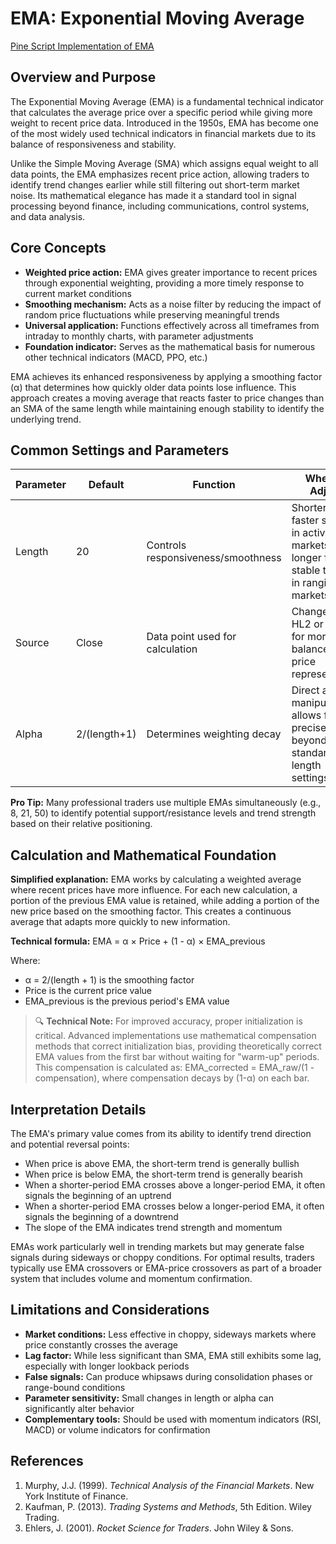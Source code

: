 # EMA: Exponential Moving Average

[Pine Script Implementation of EMA](https://github.com/mihakralj/pinescript/blob/main/indicators/trends_IIR/ema.pine)

## Overview and Purpose

The Exponential Moving Average (EMA) is a fundamental technical indicator that calculates the average price over a specific period while giving more weight to recent price data. Introduced in the 1950s, EMA has become one of the most widely used technical indicators in financial markets due to its balance of responsiveness and stability.

Unlike the Simple Moving Average (SMA) which assigns equal weight to all data points, the EMA emphasizes recent price action, allowing traders to identify trend changes earlier while still filtering out short-term market noise. Its mathematical elegance has made it a standard tool in signal processing beyond finance, including communications, control systems, and data analysis.

## Core Concepts

* **Weighted price action:** EMA gives greater importance to recent prices through exponential weighting, providing a more timely response to current market conditions
* **Smoothing mechanism:** Acts as a noise filter by reducing the impact of random price fluctuations while preserving meaningful trends
* **Universal application:** Functions effectively across all timeframes from intraday to monthly charts, with parameter adjustments
* **Foundation indicator:** Serves as the mathematical basis for numerous other technical indicators (MACD, PPO, etc.)

EMA achieves its enhanced responsiveness by applying a smoothing factor (α) that determines how quickly older data points lose influence. This approach creates a moving average that reacts faster to price changes than an SMA of the same length while maintaining enough stability to identify the underlying trend.

## Common Settings and Parameters

| Parameter | Default | Function | When to Adjust |
|-----------|---------|----------|---------------|
| Length | 20 | Controls responsiveness/smoothness | Shorter for faster signals in active markets, longer for stable trends in ranging markets |
| Source | Close | Data point used for calculation | Change to HL2 or HLC3 for more balanced price representation |
| Alpha | 2/(length+1) | Determines weighting decay | Direct alpha manipulation allows for precise tuning beyond standard length settings |

**Pro Tip:** Many professional traders use multiple EMAs simultaneously (e.g., 8, 21, 50) to identify potential support/resistance levels and trend strength based on their relative positioning.

## Calculation and Mathematical Foundation

**Simplified explanation:**
EMA works by calculating a weighted average where recent prices have more influence. For each new calculation, a portion of the previous EMA value is retained, while adding a portion of the new price based on the smoothing factor. This creates a continuous average that adapts more quickly to new information.

**Technical formula:**
EMA = α × Price + (1 - α) × EMA_previous

Where:
- α = 2/(length + 1) is the smoothing factor
- Price is the current price value
- EMA_previous is the previous period's EMA value

> 🔍 **Technical Note:** For improved accuracy, proper initialization is critical. Advanced implementations use mathematical compensation methods that correct initialization bias, providing theoretically correct EMA values from the first bar without waiting for "warm-up" periods. This compensation is calculated as: EMA_corrected = EMA_raw/(1 - compensation), where compensation decays by (1-α) on each bar.

## Interpretation Details

The EMA's primary value comes from its ability to identify trend direction and potential reversal points:

- When price is above EMA, the short-term trend is generally bullish
- When price is below EMA, the short-term trend is generally bearish
- When a shorter-period EMA crosses above a longer-period EMA, it often signals the beginning of an uptrend
- When a shorter-period EMA crosses below a longer-period EMA, it often signals the beginning of a downtrend
- The slope of the EMA indicates trend strength and momentum

EMAs work particularly well in trending markets but may generate false signals during sideways or choppy conditions. For optimal results, traders typically use EMA crossovers or EMA-price crossovers as part of a broader system that includes volume and momentum confirmation.

## Limitations and Considerations

* **Market conditions:** Less effective in choppy, sideways markets where price constantly crosses the average
* **Lag factor:** While less significant than SMA, EMA still exhibits some lag, especially with longer lookback periods
* **False signals:** Can produce whipsaws during consolidation phases or range-bound conditions
* **Parameter sensitivity:** Small changes in length or alpha can significantly alter behavior
* **Complementary tools:** Should be used with momentum indicators (RSI, MACD) or volume indicators for confirmation

## References

1. Murphy, J.J. (1999). *Technical Analysis of the Financial Markets*. New York Institute of Finance.
2. Kaufman, P. (2013). *Trading Systems and Methods*, 5th Edition. Wiley Trading.
3. Ehlers, J. (2001). *Rocket Science for Traders*. John Wiley & Sons.
